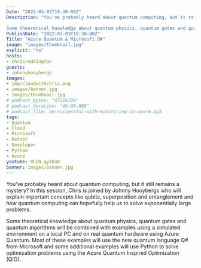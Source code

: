 ```yaml
---
Date: "2022-03-03T19:30:00Z"
Description: "You've probably heard about quantum computing, but it still remains a mystery? In this session, Chris is joined by Johnny Hooybergs who will explain important concepts like qubits, superposition and entanglement and how quantum computing can hopefully help us to solve exponentially large problems.

Some theoretical knowledge about quantum physics, quantum gates and quantum algorithms will be combined with examples using a simulated environment on a local PC and on real quantum hardware using Azure Quantum. Most of these examples will use the new quantum language Q# from Microsoft and some additional examples will use Python to solve optimization problems using the Azure Quantum Inspired Optimization (QIO)."
PublishDate: "2022-03-03T19:30:00Z"
Title: "Azure Quantum & Microsoft Q#"
image: "images/thumbnail.jpg"
explicit: "no"
hosts:
- chrisreddington
guests:
- johnnyhooybergs
images:
- img/cloudwithchris.png
- images/banner.jpg
- images/thumbnail.jpg
# podcast_bytes: "47216790"
# podcast_duration: "49:06.000"
# podcast_file: be-successful-with-monitoring-in-azure.mp3
tags:
- Quantum
- Cloud
- Microsoft
- Dotnet
- Developer
- Python
- Azure
youtube: 8CGN_qyTKu8
banner: images/banner.jpg
---
```

You've probably heard about quantum computing, but it still remains a mystery? In this session, Chris is joined by Johnny Hooybergs who will explain important concepts like qubits, superposition and entanglement and how quantum computing can hopefully help us to solve exponentially large problems.

Some theoretical knowledge about quantum physics, quantum gates and quantum algorithms will be combined with examples using a simulated environment on a local PC and on real quantum hardware using Azure Quantum. Most of these examples will use the new quantum language Q# from Microsoft and some additional examples will use Python to solve optimization problems using the Azure Quantum Inspired Optimization (QIO).